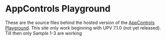 # AppControls Playground
These are the source files behind the hosted version of the [AppControls Playground](https://playground.universalplantviewer.com).
This site only work beginning with UPV 7.1.0 (not yet released). Till then only Sample 1-3 are working